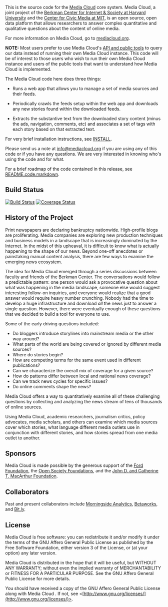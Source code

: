 This is the source code for the [Media Cloud](http://mediacloud.org/) core system. Media Cloud, a joint
project of the [Berkman Center for Internet & Society at Harvard
University](http://cyber.law.harvard.edu/) and the [Center for Civic Media at
MIT](http://civic.mit.edu/), is an open source, open data platform that allows
researchers to answer complex quantitative and qualitative questions about the
content of online media.

For more information on Media Cloud, go to
[mediacloud.org](http://mediacloud.org/).

**NOTE:** Most users prefer to use Media Cloud's [API and public tools](http://mediacloud.org/get-involved/) to query our data instead of running their own Media Cloud instance. This code will be of interest to those users who wish to run their own Media Cloud instance and users of the public tools that want to understand how Media Cloud is implemented.

The Media Cloud code here does three things:

* Runs a web app that allows you to manage a set of media sources and their
  feeds.
  
* Periodically crawls the feeds setup within the web app and downloads any
  new stories found within the downloaded feeds.
  
* Extracts the substantive text from the downloaded story content (minus
  the ads, navigation, comments, etc) and associates a set of tags
  with each story based on that extracted text.

For very brief installation instructions, see [INSTALL](INSTALL).

Please send us a note at [info@mediacloud.org](info@mediacloud.org) if you are
using any of this code or if you have any questions.  We are very interested in
knowing who's using the code and for what.

For a brief roadmap of the code contained in this release, see
[README.code.markdown](doc/README.code.markdown).


Build Status
------------

[![Build Status](https://travis-ci.org/berkmancenter/mediacloud.svg?branch=master)](https://travis-ci.org/berkmancenter/mediacloud) 
[![Coverage Status](https://coveralls.io/repos/berkmancenter/mediacloud/badge.png?branch=master)](https://coveralls.io/r/berkmancenter/mediacloud)


History of the Project
----------------------

Print newspapers are declaring bankruptcy nationwide. High-profile blogs are
proliferating. Media companies are exploring new production techniques and
business models in a landscape that is increasingly dominated by the Internet.
In the midst of this upheaval, it is difficult to know what is actually
happening to the shape of our news. Beyond one-off anecdotes or painstaking
manual content analysis, there are few ways to examine the emerging news
ecosystem.

The idea for Media Cloud emerged through a series discussions between faculty
and friends of the Berkman Center. The conversations would follow a predictable
pattern: one person would ask a provocative question about what was happening
in the media landscape, someone else would suggest interesting follow-on
inquiries, and everyone would realize that a good answer would require heavy
number crunching. Nobody had the time to develop a huge infrastructure and
download *all* the news just to answer a single question. However, there were
eventually enough of these questions that we decided to build a tool for
everyone to use.

Some of the early driving questions included:

* Do bloggers introduce storylines into mainstream media or the other way
around?
* What parts of the world are being covered or ignored by different media
sources?
* Where do stories begin?
* How are competing terms for the same event used in different publications?
* Can we characterize the overall mix of coverage for a given source?
* How do patterns differ between local and national news coverage?
* Can we track news cycles for specific issues?
* Do online comments shape the news?

Media Cloud offers a way to quantitatively examine all of these challenging
questions by collecting and analyzing the news stream of tens of thousands of
online sources.

Using Media Cloud, academic researchers, journalism critics, policy advocates,
media scholars, and others can examine which media sources cover which stories,
what language different media outlets use in conjunction with different
stories, and how stories spread from one media outlet to another.


Sponsors
--------

Media Cloud is made possible by the generous support of the [Ford
Foundation](http://www.fordfoundation.org/), the [Open Society
Foundations](http://www.opensocietyfoundations.org/), and the [John D. and
Catherine T. MacArthur Foundation](http://www.macfound.org/).


Collaborators
-------------

Past and present collaborators include [Morningside
Analytics](https://www.morningside-analytics.com/),
[Betaworks](http://betaworks.com/), and [Bit.ly](https://bitly.com/).


License
-------

Media Cloud is free software: you can redistribute it and/or modify it under
the terms of the GNU Affero General Public License as published by the Free
Software Foundation, either version 3 of the License, or (at your option) any
later version.

Media Cloud is distributed in the hope that it will be useful, but WITHOUT
ANY WARRANTY; without even the implied warranty of MERCHANTABILITY or FITNESS
FOR A PARTICULAR PURPOSE. See the GNU Affero General Public License for more
details.

You should have received a copy of the GNU Affero General Public License along
with Media Cloud . If not, see
<[http://www.gnu.org/licenses/](http://www.gnu.org/licenses/)>.
